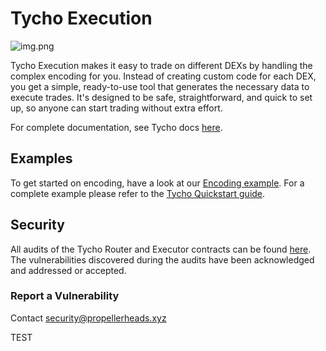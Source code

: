 # Tycho Execution

![img.png](banner.png)

Tycho Execution makes it easy to trade on different DEXs by handling the complex encoding for you. Instead of creating
custom code for each DEX, you get a simple, ready-to-use tool that generates the necessary data to execute trades. It's
designed to be safe, straightforward, and quick to set up, so anyone can start trading without extra effort.

For complete documentation, see Tycho docs [here](https://docs.propellerheads.xyz/tycho/for-solvers/execution).

## Examples

To get started on encoding, have a look at our [Encoding example](examples/encoding-example/README.md).
For a complete example please refer to the [Tycho Quickstart guide](https://docs.propellerheads.xyz/tycho).

## Security

All audits of the Tycho Router and Executor contracts can be found [here](docs/audits).
The vulnerabilities discovered during the audits have been acknowledged and addressed or accepted.

### Report a Vulnerability

Contact [security@propellerheads.xyz](mailto:security@propellerheads.xyz)

TEST

